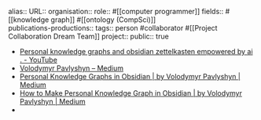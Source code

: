 alias::
URL:: 
organisation::
role:: #[[computer programmer]]
fields:: #[[knowledge graph]] #[[ontology (CompSci)]]  
publications-productions:: 
tags:: person #collaborator #[[Project Collaboration Dream Team]] 
project::
public:: true

- [Personal knowledge graphs and obsidian zettelkasten empowered by ai . - YouTube](https://www.youtube.com/watch?v=HgnopjBgbd0)
- [Volodymyr Pavlyshyn – Medium](https://volodymyrpavlyshyn.medium.com/)
- [Personal Knowledge Graphs in Obsidian | by Volodymyr Pavlyshyn | Medium](https://volodymyrpavlyshyn.medium.com/personal-knowledge-graphs-in-obsidian-528a0f4584b9)
- [How to Make Personal Knowledge Graph in Obsidian | by Volodymyr Pavlyshyn | Medium](https://volodymyrpavlyshyn.medium.com/how-to-make-personal-knowledge-graph-in-obsidian-a6dcd9cd0502)
-